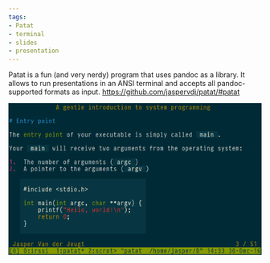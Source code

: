 ```yaml
---
tags:
- Patat
- terminal
- slides
- presentation
---
```


Patat is a fun (and very nerdy) program that uses pandoc as a library.
It allows to run presentations in an ANSI terminal and accepts all
pandoc-supported formats as input.
https://github.com/jaspervdj/patat/#patat

![Patat screenshot](media/patat.png)
